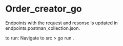 # Order_creator_go

Endpoints with the request and resonse is updated in endpoints.postman_collection.json.

to run:
Navigate to src > go run .

